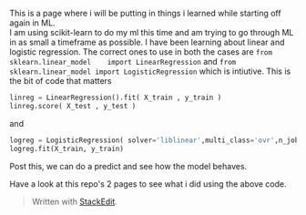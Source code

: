 This is a page where i will be putting in things i learned while starting off again in ML.  
I am using scikit-learn to do my ml this time and am trying to go through ML in as small a timeframe as possible.
I have been learning about linear and logistic regression.
The correct ones to use in both the cases are `from sklearn.linear_model    import LinearRegression` and `from sklearn.linear_model import LogisticRegression` which is intiutive.
This is the bit of code that matters
```python
linreg = LinearRegression().fit( X_train , y_train )
linreg.score( X_test , y_test )
```
and 
```python
logreg = LogisticRegression( solver='liblinear',multi_class='ovr',n_jobs=1 )
logreg.fit(X_train, y_train)
```
Post this, we can do a predict and see how the model behaves.

Have a look at this repo's 2 pages to see what i did using the above code.
> Written with [StackEdit](https://stackedit.io/).
<!--stackedit_data:
eyJoaXN0b3J5IjpbMTIzOTg5OTI3NiwtMTcxMzU2OTQ2NCwtMT
E1NjE5OTk5MywtMTk2NTEzNjc4OSw2NTc5ODM4NzRdfQ==
-->